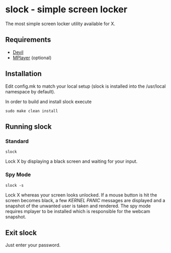 slock - simple screen locker
============================

The most simple screen locker utility available for X.


Requirements
------------

* [Devil](http://openil.sourceforge.net/)
* [MPlayer](http://www.mplayerhq.hu) (optional)

Installation
------------

Edit config.mk to match your local setup (slock is installed into the /usr/local namespace by default).

In order to build and install slock execute

```sudo make clean install```

Running slock
-------------

<h3>Standard</h3>

`slock`

Lock X by displaying a black screen and waiting for your input.

<h3>Spy Mode</h3>

`slock -s`

Lock X whereas your screen looks unlocked. If a mouse button is hit the screen becomes black, a few _KERNEL PANIC_ messages are displayed and a snapshot of the unwanted user is taken and rendered. The spy mode requires mplayer to be installed which is responsible for the webcam snapshot.

Exit slock
----------

Just enter your password.